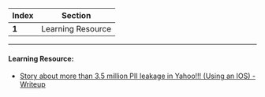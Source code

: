 Index | Section
---   | ---
**1** | Learning Resource

---

#### Learning Resource:

* [Story about more than 3.5 million PII leakage in Yahoo!!! (Using an IOS)  - Writeup](https://dhakalbibek.medium.com/story-about-more-than-3-5-million-pii-leakage-in-yahoo-3a530210dcc6)
